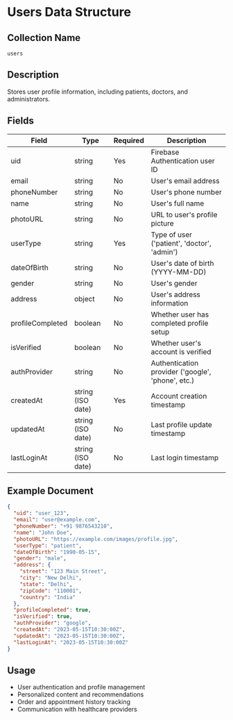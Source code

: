 # Users Data Structure

## Collection Name
`users`

## Description
Stores user profile information, including patients, doctors, and administrators.

## Fields
| Field | Type | Required | Description |
|-------|------|----------|-------------|
| uid | string | Yes | Firebase Authentication user ID |
| email | string | No | User's email address |
| phoneNumber | string | No | User's phone number |
| name | string | No | User's full name |
| photoURL | string | No | URL to user's profile picture |
| userType | string | Yes | Type of user ('patient', 'doctor', 'admin') |
| dateOfBirth | string | No | User's date of birth (YYYY-MM-DD) |
| gender | string | No | User's gender |
| address | object | No | User's address information |
| profileCompleted | boolean | No | Whether user has completed profile setup |
| isVerified | boolean | No | Whether user's account is verified |
| authProvider | string | No | Authentication provider ('google', 'phone', etc.) |
| createdAt | string (ISO date) | Yes | Account creation timestamp |
| updatedAt | string (ISO date) | No | Last profile update timestamp |
| lastLoginAt | string (ISO date) | No | Last login timestamp |

## Example Document
```json
{
  "uid": "user_123",
  "email": "user@example.com",
  "phoneNumber": "+91 9876543210",
  "name": "John Doe",
  "photoURL": "https://example.com/images/profile.jpg",
  "userType": "patient",
  "dateOfBirth": "1990-05-15",
  "gender": "male",
  "address": {
    "street": "123 Main Street",
    "city": "New Delhi",
    "state": "Delhi",
    "zipCode": "110001",
    "country": "India"
  },
  "profileCompleted": true,
  "isVerified": true,
  "authProvider": "google",
  "createdAt": "2023-05-15T10:30:00Z",
  "updatedAt": "2023-05-15T10:30:00Z",
  "lastLoginAt": "2023-05-15T10:30:00Z"
}
```

## Usage
- User authentication and profile management
- Personalized content and recommendations
- Order and appointment history tracking
- Communication with healthcare providers